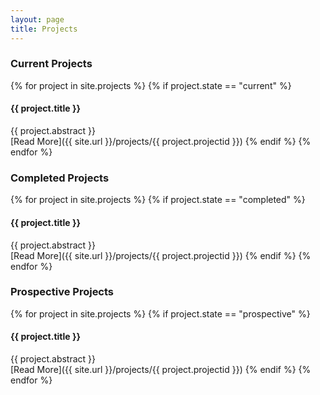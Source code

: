 ```yaml
---
layout: page
title: Projects
---
```


### Current Projects
{% for project in site.projects %}
{% if project.state == "current" %}
>
#### {{ project.title }}
{{ project.abstract }}<br>
[Read More]({{ site.url }}/projects/{{ project.projectid }})
{% endif %}
{% endfor %}

### Completed Projects
{% for project in site.projects %}
{% if project.state == "completed" %}
>
#### {{ project.title }}
{{ project.abstract }}<br>
[Read More]({{ site.url }}/projects/{{ project.projectid }})
{% endif %}
{% endfor %}


### Prospective Projects
{% for project in site.projects %}
{% if project.state == "prospective" %}
>
#### {{ project.title }}
{{ project.abstract }}<br>
[Read More]({{ site.url }}/projects/{{ project.projectid }})
{% endif %}
{% endfor %}